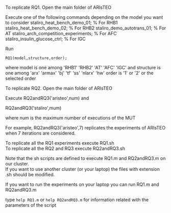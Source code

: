 To replicate RQ1.
Open the main folder of ARIsTEO

Execute one of the following commands depending on the model you want to consider 
staliro_heat_bench_demo_01;             % For RHB1
staliro_heat_bench_demo_02;             % For RHB2
staliro_demo_autotrans_01;              % For AT
staliro_arch_competition_experiments;   % For AFC
staliro_insulin_glucose_ctrl;           % For IGC

Run 

``RQ1(model,structure,order);``

where 
    model is one among 'RHB1' 'RHB2' 'AT' 'AFC' 'IGC' and
    structure is one among 'arx' 'armax' 'bj' 'tf' 'ss' 'nlarx' 'hw'
    order is '1' or '2' or the selected order


To replicate RQ2.
Open the main folder of ARIsTEO

Execute
RQ2andRQ3('aristeo',num) and

RQ2andRQ3('staliro',mum)

where num is the maximum number of executions of the MUT

For example, RQ2andRQ3('aristeo',7) replicates the experiments of ARIsTEO when 7 iterations are considered.


To replicate all the RQ1 experiments execute RQ1.sh<br/>
To replicate all the RQ2 and RQ3 execute RQ2andRQ3.sh<br/>

Note that the sh scripts are defined to execute RQ1.m and RQ2andRQ3.m on our cluster. <br/>
If you want to use another cluster (or your laptop) the files with extension .sh should be modified.<br/>

If you want to run the experiments on your laptop you can run RQ1.m and RQ2andRQ3.m<br/>

type ``help RQ1.m`` or ``help RQ2andRQ3.m`` for information related with the parameters of the script




